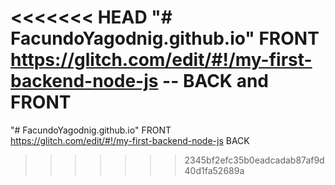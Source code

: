 <<<<<<< HEAD
"# FacundoYagodnig.github.io" FRONT
https://glitch.com/edit/#!/my-first-backend-node-js -- BACK and FRONT
=======
"# FacundoYagodnig.github.io" FRONT                      
https://glitch.com/edit/#!/my-first-backend-node-js BACK 
>>>>>>> 2345bf2efc35b0eadcadab87af9d40d1fa52689a
